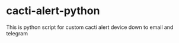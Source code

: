 # cacti-alert-python
This is python script for custom cacti alert device down to email and telegram
